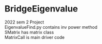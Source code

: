 # BridgeEigenvalue
2022 sem 2 Project\
EigenvalueFind.py contains inv power method\
SMatrix has matrix class\
MatrixCall is main driver code
